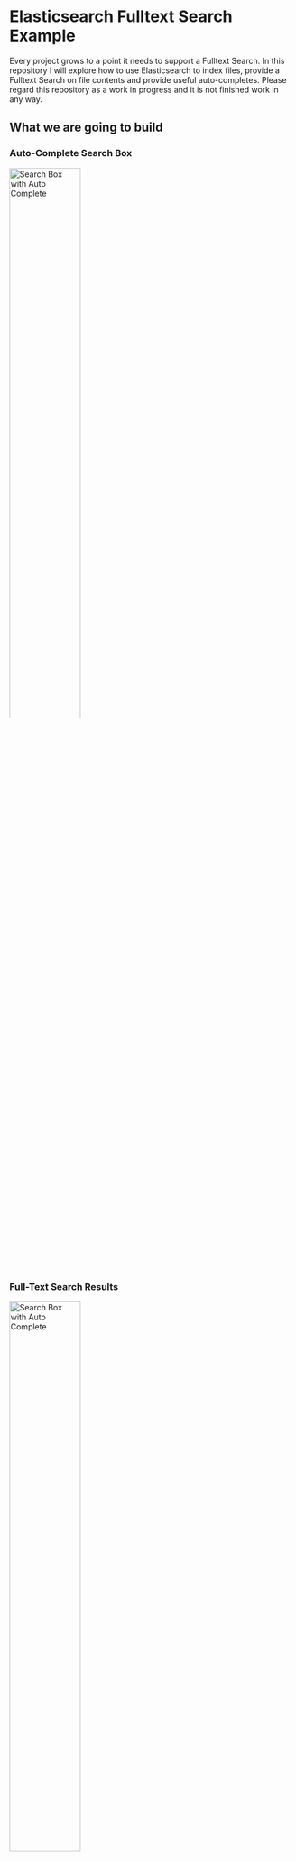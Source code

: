 # Elasticsearch Fulltext Search Example #

Every project grows to a point it needs to support a Fulltext Search. In this repository I will explore how to use Elasticsearch to index files, provide a Fulltext Search on file contents and provide useful auto-completes. Please regard this repository as a work in progress and it is not finished work in any way.

## What we are going to build ##

### Auto-Complete Search Box ###

<a href="https://raw.githubusercontent.com/bytefish/ElasticsearchFulltextExample/master/Screenshots/Frontend_Auto_Completion.png">
    <img src="https://raw.githubusercontent.com/bytefish/ElasticsearchFulltextExample/master/Screenshots/Frontend_Auto_Completion.png" alt="Search Box with Auto Complete" width="50%" />
</a>

### Full-Text Search Results ###

<a href="https://raw.githubusercontent.com/bytefish/ElasticsearchFulltextExample/master/Screenshots/Frontend_Search_Results.png">
    <img src="https://raw.githubusercontent.com/bytefish/ElasticsearchFulltextExample/master/Screenshots/Frontend_Search_Results.png" alt="Search Box with Auto Complete" width="50%" />
</a>

### Document Indexing ###

<a href="https://raw.githubusercontent.com/bytefish/ElasticsearchFulltextExample/master/Screenshots/Frontend_AddDocument.png">
    <img src="https://raw.githubusercontent.com/bytefish/ElasticsearchFulltextExample/master/Screenshots/Frontend_AddDocument.png" alt="Document Indexing Dialog" width="50%" />
</a>

### Document Status Tracking ###

<a href="https://raw.githubusercontent.com/bytefish/ElasticsearchFulltextExample/master/Screenshots/Frontend_DocumentStatus.png">
    <img src="https://raw.githubusercontent.com/bytefish/ElasticsearchFulltextExample/master/Screenshots/Frontend_DocumentStatus.png" alt="Document Indexing Dialog" width="50%" />
</a>

### Create Migrations ###

Install the package ``Microsoft.EntityFrameworkCore.Tools``:

```
PM> Install-Package Microsoft.EntityFrameworkCore.Tools
```

Then you can add migrations for your database like this:

```
PM> add-migration InitialCreate -Context ApplicationDbContext -OutputDir "Database/Migrations" 
```
